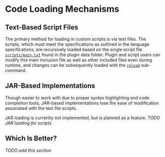 # Code Loading Mechanisms
## Text-Based Script Files
The primary method for loading in custom scripts is via text files. The scripts, which must meet the specifications as outlined in the language specifications, are recursively loaded based on the single script file [```scripts/main.txt```](src/main/resources/scripts/main.txt) found in the plugin data folder. Plugin and script users can modify this main inclusion file as well as other included files even during runtime, and changes can be subsequently loaded with the [```reload```](Plugin%20Features.md#usl-reload) sub-command.

## JAR-Based Implementations
Though easier to work with due to proper syntax highlighting and code completion tools, JAR-based implementations lose the ease of modification associated with the text file scripts.

JAR loading is currently not implemented, but is planned as a feature. *TODO JAR loading for scripts*

## Which Is Better?
*TODO add this section*
